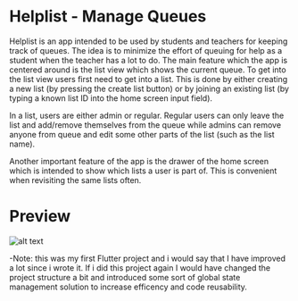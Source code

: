 # Helplist - Manage Queues
Helplist is an app intended to be used by students and teachers for keeping track of queues. The idea is to minimize the effort of queuing for help as a student when the teacher has a lot to do. The main feature which the app is centered around is the list view which shows the current queue.
To get into the list view users first need to get into a list. This is done by either creating a new list (by pressing the create list button) or by joining an existing list (by typing a known list ID into the home screen input field).

In a list, users are either admin or regular. Regular users can only leave the list and add/remove themselves from the queue while admins can remove anyone from queue and edit some other parts of the list (such as the list name).

Another important feature of the app is the drawer of the home screen which is intended to show which lists a user is part of. This is convenient when revisiting the same lists often.

# Preview
![alt text](https://hogberg.io/helplistv3.png)


-Note: this was my first Flutter project and i would say that I have improved a lot since i wrote it. If i did this project again I would have changed the project structure a bit and introduced some sort of global state management solution to increase efficency and code reusability.
